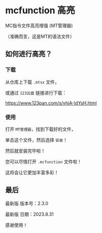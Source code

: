 # mcfunction 高亮
MC指令文件高亮增强 (MT管理器)

（准确而言，这是MT的语法文件）


## 如何进行高亮？

### 下载

从仓库上下载 `.mtsx` 文件，

或通过 `123云盘` 链接进行下载：

https://www.123pan.com/s/vhjA-IdYsH.html

### 使用

打开 `MT管理器`，找到下载好的文件，

单击这个文件，然后选择 `安装`！

然后就安装完毕啦！

您可以尽情打开 `.mcfunction` 文件啦！

这将会让它更加丰富多彩！

## 最后

最新版 版本号：2.3.0

最新版 日期：2023.8.31

感谢使用！
